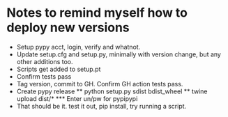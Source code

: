 # Notes to remind myself how to deploy new versions

* Setup pypy acct, login, verify and whatnot.
* Update setup.cfg and setup.py, minimally with version change, but any other additions too.
* Scripts get added to setup.pt
* Confirm tests pass
* Tag version, commit to GH. Confirm GH action tests pass.
* Create pypy release
** python setup.py sdist bdist_wheel
** twine upload dist/*
*** Enter un/pw for pypipypi
* That should be it.   test it out, pip install, try running a script.
